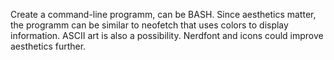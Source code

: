 Create a command-line programm, can be BASH. Since aesthetics matter, the
programm can be similar to neofetch that uses colors to display information.
ASCII art is also a possibility. Nerdfont and icons could improve aesthetics
further.

